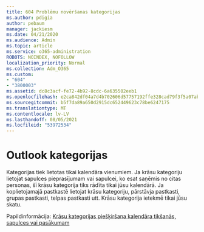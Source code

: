 ```yaml
---
title: 604 Problēmu novēršanas kategorijas
ms.author: pdigia
author: pebaum
manager: jackiesm
ms.date: 04/21/2020
ms.audience: Admin
ms.topic: article
ms.service: o365-administration
ROBOTS: NOINDEX, NOFOLLOW
localization_priority: Normal
ms.collection: Adm_O365
ms.custom:
- "604"
- "3800003"
ms.assetid: dc8c3acf-fe72-4b92-8cdc-6a635502eeb1
ms.openlocfilehash: e2ca842df04a7d4b702606d57757192ffe328cad79f3f5a07abc450f8ff92288
ms.sourcegitcommit: b5f7da89a650d2915dc652449623c78be6247175
ms.translationtype: MT
ms.contentlocale: lv-LV
ms.lasthandoff: 08/05/2021
ms.locfileid: "53972534"
---
```

# <a name="outlook-categories"></a>Outlook kategorijas

Kategorijas tiek lietotas tikai kalendāra vienumiem. Ja krāsu kategoriju lietojat sapulces pieprasījumam vai sapulcei, ko esat saņēmis no citas personas, šī krāsu kategorija tiks rādīta tikai jūsu kalendārā.  Ja koplietojamajā pastkastē lietojat krāsu kategoriju, pārstāvja pastkasti, grupas pastkasti, telpas pastkasti utt. Krāsu kategorija ietekmē tikai jūsu skatu.

Papildinformācija: [Krāsu kategorijas piešķiršana kalendāra tikšanās, sapulces vai pasākumam](https://support.microsoft.com/office/750596d9-707d-4412-8c0e-7fdc0fc52527)
